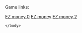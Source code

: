 Game links:
<html>
  <head>
  </head>
    <body>
        <a href="https://clockmantellstime.github.io/" >EZ money 0</a>
        <a href="https://clockmantellstime.github.io/" >EZ money</a>
        <a href="https://clockmantellstime.github.io/" >EZ money 2</a>

    </body>
</html>



